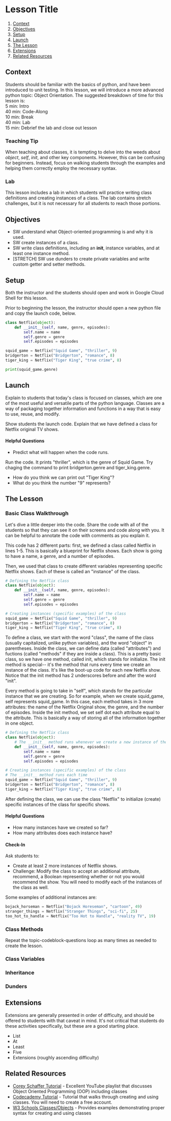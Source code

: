 # Lesson Title

1. [Context](#context)
2. [Objectives](#objectives)
3. [Setup](#setup)
4. [Launch](#launch)
5. [The Lesson](#the-lesson)
6. [Extensions](#extensions)
6. [Related Resources](#related-resources)

## Context

Students should be familiar with the basics of python, and have been introduced to unit testing. In this lesson, we will introduce a more advanced python topic: Object Orientation. The suggested breakdown of time for this lesson is:  
 5 min: Intro  
 40 min: Code-Along  
 10 min: Break  
 40 min: Lab  
 15 min: Debrief the lab and close out lesson  

### Teaching Tip

When teaching about classes, it is tempting to delve into the weeds about _object_, _self_, _init_, and other key components. However, this can be confusing for beginners. Instead, focus on walking students through the examples and helping them correctly employ the necessary syntax.

### Lab

This lesson includes a lab in which students will practice writing class definitions and creating instances of a class. The lab contains stretch challenges, but it is not necessary for all students to reach those portions.

## Objectives

* SW understand what Object-oriented programming is and why it is used. 
* SW create instances of a class.
* SW write class definitions, including an __init__, instance variables, and at least one instance method. 
* [STRETCH] SW use dunders to create private variables and write custom getter and setter methods. 

## Setup

Both the instructor and the students should open and work in Google Cloud Shell for this lesson.

Prior to beginning the lesson, the instructor should open a new python file and copy the launch code, below. 

```python
class Netflix(object):
    def __init__(self, name, genre, episodes):
        self.name = name
        self.genre = genre
        self.episodes = episodes

squid_game = Netflix("Squid Game", "thriller", 9)
bridgerton = Netflix("Bridgerton", "romance", 8)
tiger_king = Netflix("Tiger King", "true crime", 8)

print(squid_game.genre)
```

## Launch

Explain to students that today's class is focused on classes, which are one of the most useful and versatile parts of the python language. Classes are a way of packaging together information and functions in a way that is easy to use, reuse, and modify.

Show students the launch code. Explain that we have defined a class for Netflix original TV shows.

#### Helpful Questions

* Predict what will happen when the code runs.

Run the code. It prints "thriller", which is the genre of Squid Game. Try chaging the command to print bridgerton.genre and tiger_king.genre.
* How do you think we can print out "Tiger King"?
* What do you think the number "9" represents?

## The Lesson

### Basic Class Walkthrough

Let's dive a little deeper into the code. Share the code with all of the students so that they can see it on their screens and code along with you. It can be helpful to annotate the code with comments as you explain it.

This code has 2 different parts: first, we defined a class called Netflix in lines 1-5. This is basically a blueprint for Netflix shows. Each show is going to have a name, a genre, and a number of episodes.

Then, we used that class to create different variables representing specific Netflix shows. Each of these is called an "instance" of the class.

```python
# Defining the Netflix class
class Netflix(object):
    def __init__(self, name, genre, episodes):
        self.name = name
        self.genre = genre
        self.episodes = episodes

# Creating instances (specific examples) of the class
squid_game = Netflix("Squid Game", "thriller", 9)
bridgerton = Netflix("Bridgerton", "romance", 8)
tiger_king = Netflix("Tiger King", "true crime", 8)
```

To define a class, we start with the word "class", the name of the class (usually capitalized, unlike python variables), and the word "object" in parentheses. Inside the class, we can define data (called "attributes") and fuctions (called "methods" if they are inside a class). This is a pretty basic class, so we have one method, called init, which stands for initialize. The init method is special-- it's the method that runs every time we create an instance of the class. It's like the boot-up code for each new Netflix show. Notice that the init method has 2 underscores before and after the word "init".

Every method is going to take in "self", which stands for the particular instance that we are creating. So for example, when we create squid_game, self represents squid_game. In this case, each method takes in 3 more attributes: the name of the Netflix Original show, the genre, and the number of episodes. Inside the init method, we set self dot each attribute equal to the attribute. This is basically a way of storing all of the information together in one object.

```python
# Defining the Netflix class
class Netflix(object):
    # The __init__ method runs whenever we create a new instance of the class
    def __init__(self, name, genre, episodes):
        self.name = name
        self.genre = genre
        self.episodes = episodes

# Creating instances (specific examples) of the class
# The __init__ method runs each time
squid_game = Netflix("Squid Game", "thriller", 9)
bridgerton = Netflix("Bridgerton", "romance", 8)
tiger_king = Netflix("Tiger King", "true crime", 8)
```

After defining the class, we can use the class "Netflix" to initialize (create) specific instances of the class for specific shows. 

#### Helpful Questions
* How many instances have we created so far?
* How many attributes does each instance have?

#### Check-In
Ask students to:
* Create at least 2 more instances of Netflix shows.
* Challenge: Modify the class to accept an additional attribute, recommend, a Boolean representing whether or not you would recommend the show. You will need to modify each of the instances of the class as well.

Some examples of additional instances are:
```python
bojack_horseman = Netflix("Bojack Horeseman", "cartoon", 49)
stranger_things = Netflix("Stranger Things", "sci-fi", 25)
too_hot_to_handle = Netflix("Too Hot to Handle", "reality TV", 19)
```

 ### Class Methods

Repeat the topic-codeblock-questions loop as many times as needed to create the lesson.


### Class Variables

### Inheritance

### Dunders

## Extensions

Extensions are generally presented in order of difficulty, and should be offered to students with that caveat in mind. It's not critical that students do these activities specifically, but these are a good starting place. 
* List
* At
* Least
* Five
* Extensions (roughly ascending difficulty)

## Related Resources

* [Corey Schaffer Tutorial](https://www.youtube.com/watch?v=ZDa-Z5JzLYM&list=PL-osiE80TeTsqhIuOqKhwlXsIBIdSeYtc&index=1) - Excellent YouTube playlist that discusses Object Oriented Programming (OOP) including classes
* [Codecademy Tutorial](https://www.codecademy.com/courses/learn-python/lessons/introduction-to-classes) - Tutorial that walks through creating and using classes. You will need to create a free account.
* [W3 Schools Classes/Objects](https://www.w3schools.com/python/python_classes.asp) - Provides examples demonstrating proper syntax for creating and using classes
